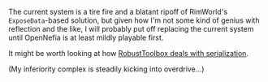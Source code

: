 The current system is a tire fire and a blatant ripoff of RimWorld's `ExposeData`-based solution, but given how I'm not some kind of genius with reflection and the like, I will probably put off replacing the current system until OpenNefia is at least mildly playable first.

It might be worth looking at how [RobustToolbox deals with serialization](https://github.com/space-wizards/RobustToolbox/tree/master/Robust.Shared/Serialization).

(My inferiority complex is steadily kicking into overdrive...)